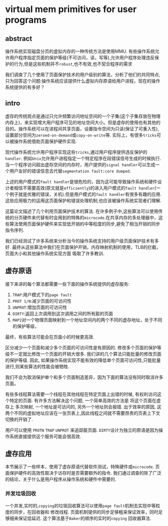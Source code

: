 # virtual mem primitives for user programs

## abstract
操作系统实现磁盘分页的虚拟内存的一种传统方法是使用MMU. 有些操作系统允许用户程序指定页面的保护等级(不可访问，读，写等),允许用户程序处理违反保护的行为,但是这些机制并不`robust`,也不有效,也不契合程序的需求

我们调查了几个使用了页面保护技术的用户级别的算法，分析了他们的共同特点,只为回答这个问题:操作系统应该提供什么虚拟内存原语给用户进程，现在的操作系统提供的有多好？

## intro

虚存的传统观点是通过只允许频繁访问地址空间的一个子集(这个子集存放在物理内存上)，来实现增大用户程序可见的地址空间大小。但是虚存的使用也有其他的目的。操作系统可以在进程间共享页面，设置指令空间为只读(保证了可重入性),设置部分空间为`zeroed-on-demand`或`copy-on-write`等. 实际上，有很多`tricks`可以被操作系统借助页面保护硬件实现.

现代操作系统允许用户程序实现这些`tricks`,通过用户程序提供违反保护的`handler`. 例如`Unix`允许用户进程指定一个特定程序在段错误信号生成的时候执行. 当一个程序访问超出虚存空间的内存时，用户提供的`signal handler`可以生成一个用户友好的错误信息去代替`segmentation fault:core dumped`.

上述的用户模式的`fault handler`是很危险的，因为这可能导致操作系统和硬件设计者相信不需要高效(原文就是`efficiently`)的进入用户模式的`fault handler`(一个例子就是优雅的错误，关机).但是用户模式的`fault handler`有很多有趣的应用. 这些应用极力的运用这页面保护和错误处理机制,也应该被操作系统实现者们理解.

这篇论文描述了几个利用页面保护技术的算法. 在许多例子中,这些算法可以使用传统的分页硬件来代替有时会用到的特殊的`microcode`.在共享内存的多处理器中，这些算法使用页面保护硬件来实现低开销的中等粒度的同步,避免了相当开销的同步指令序列.

我们已经测试了许多系统来分析当今的操作系统支持的用户级页面保护技术有多好. 最终从这些算法中我们在页面保护开销，内存映射机制的使用，TLB的拦截，页面大小和其他操作系统实现方面 吸取了许多教训.

## 虚存原语
接下来讲的每个算法都需要一些下面的操作系统提供的虚存服务:
1. `TRAP`:用户模式下的`page fault`
2. `PROT 1/N`:减少页面的可访问性
3. `UNPROT`:增加页面的可访问性
4. `DIRTY`:返回上次调用到这次调用之间的所有脏的页面
5. `MAP2`对一个物理页面映射到一个地址空间内的两个不同的虚存地址，处于不同的保护等级，

最终，有些算法可能会在页面小的时候更高效.

区分减少一个页面和减少多个页面的可访问性是有原因的. 修改多个页面的保护等级不一定就比修改一个页面的开销大很多. 我们讲的几个算法只能批量的修改页面的保护等级. 因此, 如果操作系统实现不能有效的降低单个页面可访问性,只能批量进行,则某些算法的性能会被牺牲.

我们不会为取消保护单个和多个页面制造差异，因为下面的算法没有同时取消许多页面。

有些多线程算法需要一个线程在其他线程在特定页面上出错的时候, 有权利访问这个特定的页面. 有许多方法解决这个问题, 一个简单高效的方法是 将这个页面在虚存上 多次映射, 一个地址是可访问的, 另外一个地址则会报错. 出于效率的原因, 这两个不同的虚拟地址应该在一张页表上,因此线程之间就不需要昂贵的页表上下文切换的开销了.

用户可以使用 `PROTN` `TRAP` `UNPROT` 来追踪脏页面. `DIRTY`设计为独立的原语是因为操作系统直接提供这个服务可能会很高效.

## 虚存应用

本节展示了一些样本，使用了虚存原语代替软件测试，特殊硬件或`microcode`.
页面保护硬件的高效性取决于访存时是否需要额外的指令. 我们通过调查的除了广泛的结论，关于什么是用户程序从操作系统和硬件中需要的.

### 并发垃圾回收

一个并发,实时的,`copying`的垃圾回收算法可以使用`page fault`机制去实现中等粒度的同步，在回收器和 修改线程. 页面机制提供的同步足够粗来保证效率，同时足够细来保证低延迟. 这个算法基于`Baker`的顺序的实时的`copying` 回收器算法.

